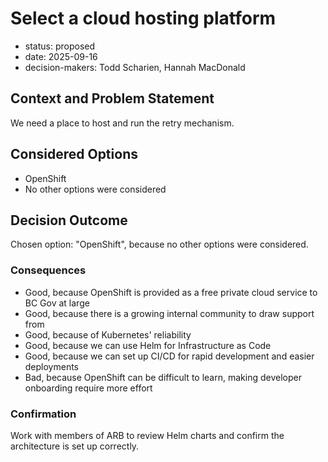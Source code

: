 [//]: # (bc-madr v0.1)
<!-- modified MADR 4.0.0 -->

# Select a cloud hosting platform

* status: proposed
* date: 2025-09-16
* decision-makers: Todd Scharien, Hannah MacDonald

## Context and Problem Statement

We need a place to host and run the retry mechanism.

## Considered Options

* OpenShift
* No other options were considered

## Decision Outcome

Chosen option: "OpenShift", because no other options were considered.

### Consequences

* Good, because OpenShift is provided as a free private cloud service to BC Gov at large
* Good, because there is a growing internal community to draw support from
* Good, because of Kubernetes' reliability
* Good, because we can use Helm for Infrastructure as Code
* Good, because we can set up CI/CD for rapid development and easier deployments
* Bad, because OpenShift can be difficult to learn, making developer onboarding require more effort

### Confirmation

Work with members of ARB to review Helm charts and confirm the architecture is set up correctly.
